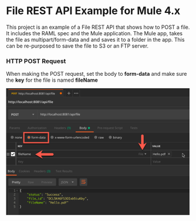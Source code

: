# File REST API Example for Mule 4.x

This project is an example of a File REST API that shows how to POST a file. It includes the RAML spec and the Mule application. The Mule app, takes the file as multipart/form-data and and saves it to a folder in the app. This can be re-purposed to save the file to S3 or an FTP server.

### HTTP POST Request

When making the POST request, set the body to **form-data** and make sure the **key** for the file is named **fileName**

<img src="https://raw.githubusercontent.com/djuang1/file-rest-api-mule4/master/docs/fileName.png" width="500"/>

